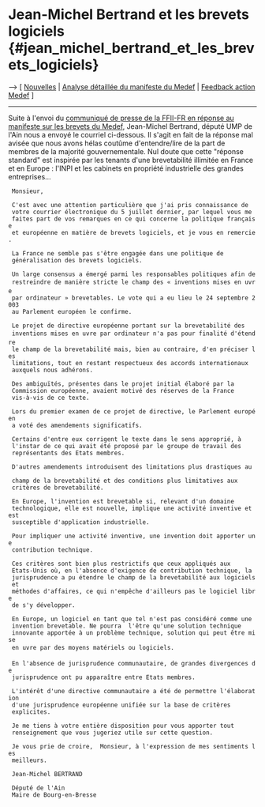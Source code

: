 # Jean-Michel Bertrand et les brevets logiciels {#jean_michel_bertrand_et_les_brevets_logiciels}

\--\> \[ [ Nouvelles](SwpatcninoFr "wikilink") \| [ Analyse détaillée du
manifeste du Medef](Medef040629Fr "wikilink") \| [ Feedback action
Medef](Medef040629FeedbackFr "wikilink") \]

------------------------------------------------------------------------

Suite à l\'envoi du [communiqué de presse de la FFII-FR en réponse au
manifeste sur les brevets du
Medef](http://swpat.ffii.org/journal/04/medef0705/index.fr.html "wikilink"),
Jean-Michel Bertrand, député UMP de l\'Ain nous a envoyé le courriel
ci-dessous. Il s\'agit en fait de la réponse mal avisée que nous avons
hélas coutûme d\'entendre/lire de la part de membres de la majorité
gouvernementale. Nul doute que cette \"réponse standard\" est inspirée
par les tenants d\'une brevetabilité illimitée en France et en Europe :
l\'INPI et les cabinets en propriété industrielle des grandes
entreprises\...

` Monsieur,`

` C'est avec une attention particulière que j'ai pris connaissance de`\
` votre courrier électronique du 5 juillet dernier, par lequel vous me`\
` faites part de vos remarques en ce qui concerne la politique française`\
` et européenne en matière de brevets logiciels, et je vous en remercie.`

` La France ne semble pas s'être engagée dans une politique de`\
` généralisation des brevets logiciels.`

` Un large consensus a émergé parmi les responsables politiques afin de`\
` restreindre de manière stricte le champ des « inventions mises en uvre`\
` par ordinateur » brevetables. Le vote qui a eu lieu le 24 septembre 2003`\
` au Parlement européen le confirme.`

` Le projet de directive européenne portant sur la brevetabilité des`\
` inventions mises en uvre par ordinateur n'a pas pour finalité d'étendre`\
` le champ de la brevetabilité mais, bien au contraire, d'en préciser les`\
` limitations, tout en restant respectueux des accords internationaux`\
` auxquels nous adhérons.`

` Des ambiguïtés, présentes dans le projet initial élaboré par la`\
` Commission européenne, avaient motivé des réserves de la France   `\
` vis-à-vis de ce texte.`

` Lors du premier examen de ce projet de directive, le Parlement européen`\
` a voté des amendements significatifs.`

` Certains d'entre eux corrigent le texte dans le sens approprié, à`\
` l'instar de ce qui avait été proposé par le groupe de travail des `\
` représentants des Etats membres.`

` D'autres amendements introduisent des limitations plus drastiques au   `\
` champ de la brevetabilité et des conditions plus limitatives aux`\
` critères de brevetabilité.`

` En Europe, l'invention est brevetable si, relevant d'un domaine   `\
` technologique, elle est nouvelle, implique une activité inventive et est`\
` susceptible d'application industrielle.`

` Pour impliquer une activité inventive, une invention doit apporter une`\
` contribution technique.`

` Ces critères sont bien plus restrictifs que ceux appliqués aux`\
` Etats-Unis où, en l'absence d'exigence de contribution technique, la`\
` jurisprudence a pu étendre le champ de la brevetabilité aux logiciels et`\
` méthodes d'affaires, ce qui n'empêche d'ailleurs pas le logiciel libre`\
` de s'y développer.`

` En Europe, un logiciel en tant que tel n'est pas considéré comme une`\
` invention brevetable. Ne pourra  l'être qu'une solution technique`\
` innovante apportée à un problème technique, solution qui peut être mise`\
` en uvre par des moyens matériels ou logiciels.`

` En l'absence de jurisprudence communautaire, de grandes divergences de`\
` jurisprudence ont pu apparaître entre Etats membres.`

` L'intérêt d'une directive communautaire a été de permettre l'élaboration`\
` d'une jurisprudence européenne unifiée sur la base de critères`\
` explicites.`

` Je me tiens à votre entière disposition pour vous apporter tout`\
` renseignement que vous jugeriez utile sur cette question.`

` Je vous prie de croire,  Monsieur, à l'expression de mes sentiments les `\
` meilleurs.`

` Jean-Michel BERTRAND`

` Député de l'Ain`\
` Maire de Bourg-en-Bresse`
